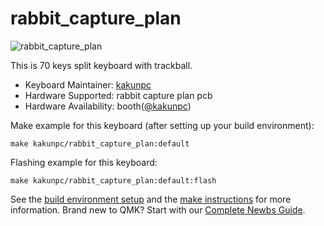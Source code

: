 # rabbit_capture_plan

![rabbit_capture_plan](https://i.gyazo.com/eb25048b17906f897253e8be18db001c.jpg)

This is 70 keys split keyboard with trackball.

* Keyboard Maintainer: [kakunpc](https://github.com/kakunpc)
* Hardware Supported: rabbit capture plan pcb
* Hardware Availability: booth([@kakunpc](https://kakunpc.booth.pm/))

Make example for this keyboard (after setting up your build environment):

    make kakunpc/rabbit_capture_plan:default

Flashing example for this keyboard:

    make kakunpc/rabbit_capture_plan:default:flash

See the [build environment setup](https://docs.qmk.fm/#/getting_started_build_tools) and the [make instructions](https://docs.qmk.fm/#/getting_started_make_guide) for more information. Brand new to QMK? Start with our [Complete Newbs Guide](https://docs.qmk.fm/#/newbs).
